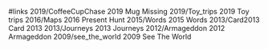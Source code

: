#links
2019/CoffeeCupChase 2019 Mug Missing
2019/Toy_trips 2019 Toy trips
2016/Maps 2016 Present Hunt
2015/Words 2015 Words
2013/Card2013 Card 2013
2013/Journeys 2013 Journeys
2012/Armageddon 2012 Armageddon
2009/see_the_world 2009 See The World
